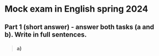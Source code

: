 # Mock exam in English spring 2024



## Part 1 (short answer) - answer both tasks (a and b). Write in full sentences.


> ### **a)**
